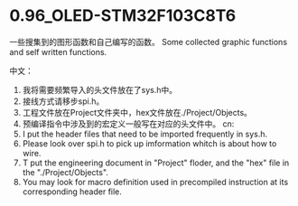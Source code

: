 # 0.96_OLED-STM32F103C8T6

一些搜集到的图形函数和自己编写的函数。
Some collected graphic functions and self written functions.

中文：
1. 我将需要频繁导入的头文件放在了sys.h中。
2. 接线方式请移步spi.h。
3. 工程文件放在Project文件夹中，hex文件放在./Project/Objects。
4. 预编译指令中涉及到的宏定义一般写在对应的头文件中。
cn:
1. I put the header files that need to be imported frequently in sys.h.
2. Please look over spi.h to pick up imformation whitch is about how to wire.
3. T put the engineering document in "Project" floder, and the "hex" file in the "./Project/Objects".
4. You may look for macro definition used in precompiled instruction at its corresponding header file.

